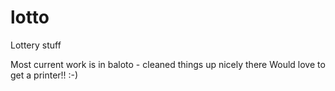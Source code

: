 # lotto
Lottery stuff

Most current work is in baloto - cleaned things up nicely there
Would love to get a printer!! :-)

